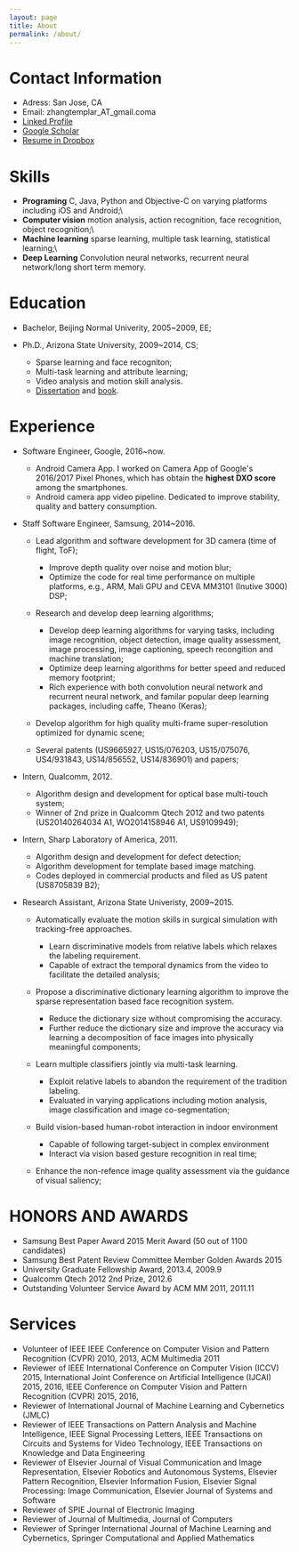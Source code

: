 ```yaml
---
layout: page
title: About
permalink: /about/
---
```


# Contact Information

 - Adress: San Jose, CA
 - Email: zhangtemplar_AT_gmail.coma
 - [Linked Profile](https://www.linkedin.com/in/qiang-zhang-2164b316)
 - [Google Scholar](https://scholar.google.com/citations?user=88s55KAAAAAJ&hl=en)
 - [Resume in Dropbox](https://www.dropbox.com/s/rk8l1nuyxij5on3/CV_QZ.pdf?dl=0)
 
# Skills

  - **Programing** C, Java, Python and Objective-C on varying platforms including iOS and Android;\\
  - **Computer vision** motion analysis, action recognition, face recognition, object recognition;\\
  - **Machine learning** sparse learning, multiple task learning, statistical learning;\\
  - **Deep Learning** Convolution neural networks, recurrent neural network/long short term memory.


# Education

  - Bachelor, Beijing Normal Univerity, 2005~2009, EE;

  - Ph.D., Arizona State University, 2009~2014, CS;

    - Sparse learning and face recogniton;
    - Multi-task learning and attribute learning;
    - Video analysis and motion skill analysis.
    - [Dissertation](https://repository.asu.edu/attachments/135188/content/Zhang_asu_0010E_14060.pdf) and [book](http://www.morganclaypool.com/doi/abs/10.2200/S00640ED1V01Y201504IVM018).

# Experience

  - Software Engineer, Google, 2016~now.

    - Android Camera App. I worked on Camera App of Google's 2016/2017 Pixel Phones, which has obtain the **highest DXO score** among the smartphones.
    - Android camera app video pipeline. Dedicated to improve stability, quality and battery consumption. 

  - Staff Software Engineer, Samsung, 2014~2016.

    - Lead algorithm and software development for 3D camera (time of flight, ToF);
    
      - Improve depth quality over noise and motion blur;
      - Optimize the code for real time performance on multiple platforms, e.g., ARM, Mali GPU and CEVA MM3101 (Inutive 3000) DSP;
      
    - Research and develop deep learning algorithms;
    
      - Develop deep learning algorithms for varying tasks, including image recognition, object detection, image quality assessment, image processing, image captioning, speech recongition and machine translation;
      - Optimize deep learning algorithms for better speed and reduced memory footprint;
      - Rich experience with both convolution neural network and recurrent neural network, and familar popular deep learning packages, including caffe, Theano (Keras);
      
    - Develop algorithm for high quality multi-frame super-resolution optimized for dynamic scene;
    - Several patents (US9665927, US15/076203, US15/075076, US4/931843, US14/856552, US14/836901) and papers;

  - Intern, Qualcomm, 2012.

    - Algorithm design and development for optical base multi-touch system;
    - Winner of 2nd prize in Qualcomm Qtech 2012 and two patents (US20140264034 A1, WO2014158946 A1, US9109949);

  - Intern, Sharp Laboratory of America, 2011.

    - Algorithm design and development for defect detection;
    - Algorithm development for template based image matching.
    - Codes deployed in commercial products and filed as US patent (US8705839 B2);

  - Research Assistant, Arizona State Univeristy, 2009~2015.
  
    - Automatically evaluate the motion skills in surgical simulation with tracking-free approaches. 
    
      - Learn discriminative models from relative labels which relaxes the labeling requirement. 
      - Capable of extract the temporal dynamics from the video to facilitate the detailed analysis;

    - Propose a discriminative dictionary learning algorithm to improve the sparse representation based face recognition system. 
    
      - Reduce the dictionary size without compromising the accuracy. 
      - Further reduce the dictionary size and improve the accuracy via learning a decomposition of face images into physically meaningful components;

    - Learn multiple classifiers jointly via multi-task learning. 
      
      - Exploit relative labels to abandon the requirement of the tradition labeling. 
      - Evaluated in varying applications including motion analysis, image classification and image co-segmentation;

    - Build vision-based human-robot interaction in indoor environment
    
      - Capable of following target-subject in complex environment
      - Interact via vision based gesture recognition in real time;

    - Enhance the non-refence image quality assessment via the guidance of visual saliency;

# HONORS AND AWARDS

  - Samsung Best Paper Award 2015 Merit Award (50 out of 1100 candidates)
  - Samsung Best Patent Review Committee Member Golden Awards 2015
  - University Graduate Fellowship Award, 2013.4, 2009.9
  - Qualcomm Qtech 2012 2nd Prize, 2012.6
  - Outstanding Volunteer Service Award by ACM MM 2011, 2011.11
  
# Services

  - Volunteer of IEEE IEEE Conference on Computer Vision and Pattern Recognition (CVPR) 2010, 2013, ACM Multimedia 2011
  - Reviewer of IEEE International Conference on Computer Vision (ICCV) 2015,  International Joint Conference on Artificial Intelligence (IJCAI) 2015, 2016, IEEE Conference on Computer Vision and Pattern Recognition (CVPR) 2015, 2016,
  - Reviewer of International Journal of Machine Learning and Cybernetics (JMLC)
  - Reviewer of IEEE Transactions on Pattern Analysis and Machine Intelligence, IEEE Signal Processing Letters,  IEEE Transactions on Circuits and Systems for Video Technology, IEEE Transactions on Knowledge and Data Engineering
  - Reviewer of Elsevier Journal of Visual Communication and Image Representation, Elsevier Robotics and Autonomous Systems, Elsevier Pattern Recognition, Elsevier Information Fusion, Elsevier Signal Processing: Image Communication, Elsevier Journal of Systems and Software
  - Reviewer of SPIE Journal of Electronic Imaging
  - Reviewer of Journal of Multimedia, Journal of Computers
  - Reviewer of Springer International Journal of Machine Learning and Cybernetics, Springer Computational and Applied Mathematics
